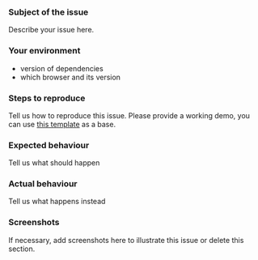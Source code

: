### Subject of the issue
Describe your issue here.

### Your environment
* version of dependencies
* which browser and its version

### Steps to reproduce
Tell us how to reproduce this issue. Please provide a working demo, you can use [this template](https://plnkr.co/edit/bj4rlci947UnfXo4?open=lib%2Fscript.js&preview) as a base.

### Expected behaviour
Tell us what should happen

### Actual behaviour
Tell us what happens instead

### Screenshots
If necessary, add screenshots here to illustrate this issue or delete this section.
